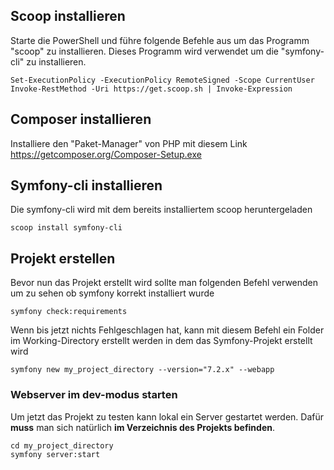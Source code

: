 ## Scoop installieren

Starte die PowerShell und führe folgende Befehle aus um das Programm "scoop" zu installieren. Dieses Programm wird verwendet um die "symfony-cli" zu installieren.

```
Set-ExecutionPolicy -ExecutionPolicy RemoteSigned -Scope CurrentUser
Invoke-RestMethod -Uri https://get.scoop.sh | Invoke-Expression
```

## Composer installieren

Installiere den "Paket-Manager" von PHP mit diesem Link
https://getcomposer.org/Composer-Setup.exe

## Symfony-cli installieren

Die symfony-cli wird mit dem bereits installiertem scoop heruntergeladen

```
scoop install symfony-cli
```


## Projekt erstellen

Bevor nun das Projekt erstellt wird sollte man folgenden Befehl verwenden um zu sehen ob symfony korrekt installiert wurde

```
symfony check:requirements
```

Wenn bis jetzt nichts Fehlgeschlagen hat, kann mit diesem Befehl ein Folder im Working-Directory erstellt werden in dem das Symfony-Projekt erstellt wird

```
symfony new my_project_directory --version="7.2.x" --webapp
```

### Webserver im dev-modus starten

Um jetzt das Projekt zu testen kann lokal ein Server gestartet werden. Dafür **muss** man sich natürlich **im Verzeichnis des Projekts befinden**.

```
cd my_project_directory
symfony server:start
```


